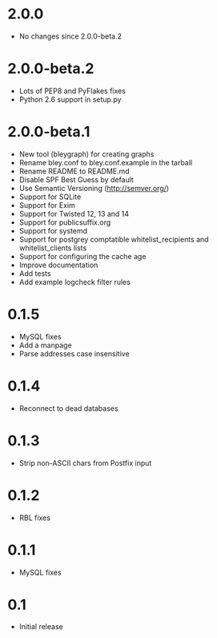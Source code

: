 2.0.0
=====

 * No changes since 2.0.0-beta.2

2.0.0-beta.2
============

 * Lots of PEP8 and PyFlakes fixes
 * Python 2.6 support in setup.py

2.0.0-beta.1
============

 * New tool (bleygraph) for creating graphs
 * Rename bley.conf to bley.conf.example in the tarball
 * Rename README to README.md
 * Disable SPF Best Guess by default
 * Use Semantic Versioning (http://semver.org/)
 * Support for SQLite
 * Support for Exim
 * Support for Twisted 12, 13 and 14
 * Support for publicsuffix.org
 * Support for systemd
 * Support for postgrey comptatible whitelist_recipients and whitelist_clients lists
 * Support for configuring the cache age
 * Improve documentation
 * Add tests
 * Add example logcheck filter rules

0.1.5
=====
 * MySQL fixes
 * Add a manpage
 * Parse addresses case insensitive

0.1.4
=====
 * Reconnect to dead databases

0.1.3
=====
 * Strip non-ASCII chars from Postfix input

0.1.2
=====
 * RBL fixes

0.1.1
=====
 * MySQL fixes

0.1
===
 * Initial release
